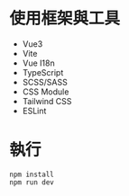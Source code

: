 # 使用框架與工具

* Vue3
* Vite
* Vue I18n
* TypeScript
* SCSS/SASS
* CSS Module
* Tailwind CSS
* ESLint

# 執行

```
npm install
npm run dev
```
